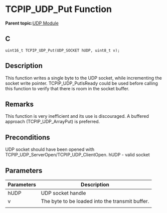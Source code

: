# TCPIP\_UDP\_Put Function

**Parent topic:**[UDP Module](GUID-D2D8E9C8-0778-41E2-8F0B-194954B92250.md)

## C

```
uint16_t TCPIP_UDP_Put(UDP_SOCKET hUDP, uint8_t v); 
```

## Description

This function writes a single byte to the UDP socket, while incrementing the socket write pointer. TCPIP\_UDP\_PutIsReady could be used before calling this function to verify that there is room in the socket buffer.

## Remarks

This function is very inefficient and its use is discouraged. A buffered approach \(TCPIP\_UDP\_ArrayPut\) is preferred.

## Preconditions

UDP socket should have been opened with TCPIP\_UDP\_ServerOpen/TCPIP\_UDP\_ClientOpen. hUDP - valid socket

## Parameters

|Parameters|Description|
|----------|-----------|
|hUDP|UDP socket handle|
|v|The byte to be loaded into the transmit buffer.|
|||

